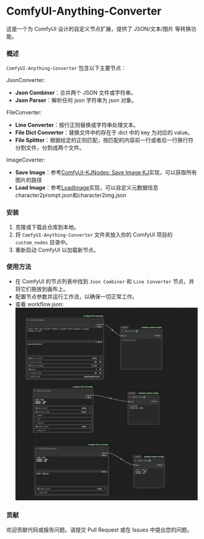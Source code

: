 # ComfyUI-Anything-Converter

这是一个为 ComfyUI 设计的自定义节点扩展，提供了 JSON/文本/图片 等转换功能。

### 概述

`ComfyUI-Anything-Converter` 包含以下主要节点：

JsonConverter:
- **Json Combiner**：合并两个 JSON 文件或字符串。
- **Json Parser**：解析任何 json 字符串为 json 对象。

FileConverter:
- **Line Converter**：按行正则替换或字符串处理文本。
- **File Dict Converter**：替换文件中的存在于 dict 中的 key 为对应的 value。
- **File Splitter**：根据给定的正则匹配，按匹配的内容前一行或者后一行换行符分割文件，分割成两个文件。

ImageCoverter:
- **Save Image**：参考[ComfyUI-KJNodes: Save Image KJ](https://github.com/kijai/ComfyUI-KJNodes)实现，可以获取所有图片的路径
- **Load Image**：参考[LoadImage](https://github.com/comfyanonymous/ComfyUI/blob/615eb52049df98cebdd67bc672b66dc059171d7c/nodes.py#L1626)实现，可以自定义元数据信息character2prompt.json和character2img.json

### 安装

1. 克隆或下载此仓库到本地。
2. 将 `ComfyUI-Anything-Converter` 文件夹放入你的 ComfyUI 项目的 `custom_nodes` 目录中。
3. 重新启动 ComfyUI 以加载新节点。

### 使用方法

- 在 ComfyUI 的节点列表中找到 `Json Combiner` 和 `Line Converter` 节点，并将它们拖放到画布上。
- 配置节点参数并运行工作流，以确保一切正常工作。
- 查看 workflow.json:
  ![workflow.json](workflow.png)

### 贡献

欢迎贡献代码或报告问题。请提交 Pull Request 或在 Issues 中提出您的问题。
